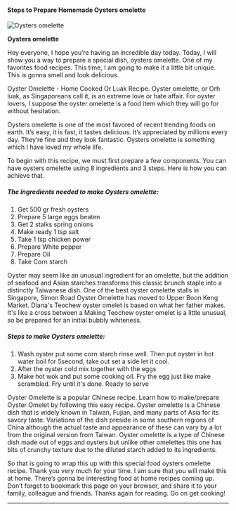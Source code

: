             

#### Steps to Prepare Homemade Oysters omelette

![Oysters omelette](https://img-global.cpcdn.com/recipes/daa9141dd92f7024/751x532cq70/oysters-omelette-recipe-main-photo.jpg)

**Oysters omelette**

Hey everyone, I hope you’re having an incredible day today. Today, I will show you a way to prepare a special dish, oysters omelette. One of my favorites food recipes. This time, I am going to make it a little bit unique. This is gonna smell and look delicious.

Oyster Omelette - Home Cooked Or Luak Recipe. Oyster omelette, or Orh luak, as Singaporeans call it, is an extreme love or hate affair. For oyster lovers, I suppose the oyster omelette is a food item which they will go for without hesitation.

Oysters omelette is one of the most favored of recent trending foods on earth. It’s easy, it is fast, it tastes delicious. It’s appreciated by millions every day. They’re fine and they look fantastic. Oysters omelette is something which I have loved my whole life.

To begin with this recipe, we must first prepare a few components. You can have oysters omelette using 8 ingredients and 3 steps. Here is how you can achieve that.

##### The ingredients needed to make Oysters omelette:

1.  Get 500 gr fresh oysters
2.  Prepare 5 large eggs beaten
3.  Get 2 stalks spring onions
4.  Make ready 1 tsp salt
5.  Take 1 tsp chicken power
6.  Prepare White pepper
7.  Prepare Oil
8.  Take Corn starch

Oyster may seem like an unusual ingredient for an omelette, but the addition of seafood and Asian starches transforms this classic brunch staple into a distinctly Taiwanese dish. One of the best oyster omelette stalls in Singapore, Simon Road Oyster Omelette has moved to Upper Boon Keng Market. Diana's Teochew oyster omelet is based on what her father makes. It's like a cross between a Making Teochew oyster omelet is a little unusual, so be prepared for an initial bubbly whiteness.

##### Steps to make Oysters omelette:

1.  Wash oyster put some corn starch rinse well. Then put oyster in hot water boil for 5second, take out set a side let it cool.
2.  After the oyster cold mix together with the eggs
3.  Make hot wok and put some cooking oil. Fry the egg just like make scrambled. Fry until it's done. Ready to serve

Oyster Omelette is a popular Chinese recipe. Learn how to make/prepare Oyster Omelet by following this easy recipe. Oyster omelette is a Chinese dish that is widely known in Taiwan, Fujian, and many parts of Asia for its savory taste. Variations of the dish preside in some southern regions of China although the actual taste and appearance of these can vary by a lot from the original version from Taiwan. Oyster omelette is a type of Chinese dish made out of eggs and oysters but unlike other omelettes this one has bits of crunchy texture due to the diluted starch added to its ingredients.

So that is going to wrap this up with this special food oysters omelette recipe. Thank you very much for your time. I am sure that you will make this at home. There’s gonna be interesting food at home recipes coming up. Don’t forget to bookmark this page on your browser, and share it to your family, colleague and friends. Thanks again for reading. Go on get cooking!

* * *